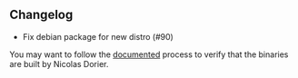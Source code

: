 ## Changelog

* Fix debian package for new distro (#90)

You may want to follow the [documented](https://github.com/btcpayserver/BTCPayServer.Vault/blob/master/docs/HowToVerify.md) process to verify that the binaries are built by Nicolas Dorier.
